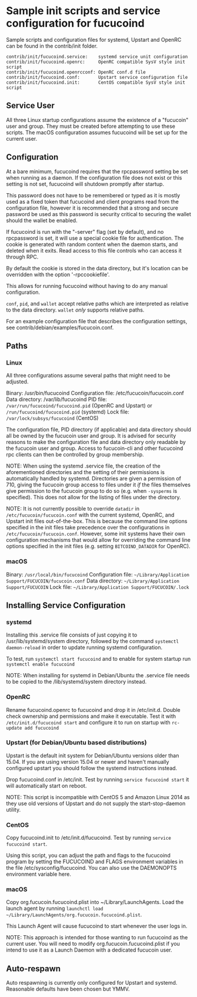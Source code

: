 Sample init scripts and service configuration for fucucoind
==========================================================

Sample scripts and configuration files for systemd, Upstart and OpenRC
can be found in the contrib/init folder.

    contrib/init/fucucoind.service:    systemd service unit configuration
    contrib/init/fucucoind.openrc:     OpenRC compatible SysV style init script
    contrib/init/fucucoind.openrcconf: OpenRC conf.d file
    contrib/init/fucucoind.conf:       Upstart service configuration file
    contrib/init/fucucoind.init:       CentOS compatible SysV style init script

Service User
---------------------------------

All three Linux startup configurations assume the existence of a "fucucoin" user
and group.  They must be created before attempting to use these scripts.
The macOS configuration assumes fucucoind will be set up for the current user.

Configuration
---------------------------------

At a bare minimum, fucucoind requires that the rpcpassword setting be set
when running as a daemon.  If the configuration file does not exist or this
setting is not set, fucucoind will shutdown promptly after startup.

This password does not have to be remembered or typed as it is mostly used
as a fixed token that fucucoind and client programs read from the configuration
file, however it is recommended that a strong and secure password be used
as this password is security critical to securing the wallet should the
wallet be enabled.

If fucucoind is run with the "-server" flag (set by default), and no rpcpassword is set,
it will use a special cookie file for authentication. The cookie is generated with random
content when the daemon starts, and deleted when it exits. Read access to this file
controls who can access it through RPC.

By default the cookie is stored in the data directory, but it's location can be overridden
with the option '-rpccookiefile'.

This allows for running fucucoind without having to do any manual configuration.

`conf`, `pid`, and `wallet` accept relative paths which are interpreted as
relative to the data directory. `wallet` *only* supports relative paths.

For an example configuration file that describes the configuration settings,
see contrib/debian/examples/fucucoin.conf.

Paths
---------------------------------

### Linux

All three configurations assume several paths that might need to be adjusted.

Binary:              /usr/bin/fucucoind
Configuration file:  /etc/fucucoin/fucucoin.conf
Data directory:      /var/lib/fucucoind
PID file:            `/var/run/fucucoind/fucucoind.pid` (OpenRC and Upstart) or `/run/fucucoind/fucucoind.pid` (systemd)
Lock file:           `/var/lock/subsys/fucucoind` (CentOS)

The configuration file, PID directory (if applicable) and data directory
should all be owned by the fucucoin user and group.  It is advised for security
reasons to make the configuration file and data directory only readable by the
fucucoin user and group.  Access to fucucoin-cli and other fucucoind rpc clients
can then be controlled by group membership.

NOTE: When using the systemd .service file, the creation of the aforementioned
directories and the setting of their permissions is automatically handled by
systemd. Directories are given a permission of 710, giving the fucucoin group
access to files under it _if_ the files themselves give permission to the
fucucoin group to do so (e.g. when `-sysperms` is specified). This does not allow
for the listing of files under the directory.

NOTE: It is not currently possible to override `datadir` in
`/etc/fucucoin/fucucoin.conf` with the current systemd, OpenRC, and Upstart init
files out-of-the-box. This is because the command line options specified in the
init files take precedence over the configurations in
`/etc/fucucoin/fucucoin.conf`. However, some init systems have their own
configuration mechanisms that would allow for overriding the command line
options specified in the init files (e.g. setting `BITCOIND_DATADIR` for
OpenRC).

### macOS

Binary:              `/usr/local/bin/fucucoind`
Configuration file:  `~/Library/Application Support/FUCUCOIN/fucucoin.conf`
Data directory:      `~/Library/Application Support/FUCUCOIN`
Lock file:           `~/Library/Application Support/FUCUCOIN/.lock`

Installing Service Configuration
-----------------------------------

### systemd

Installing this .service file consists of just copying it to
/usr/lib/systemd/system directory, followed by the command
`systemctl daemon-reload` in order to update running systemd configuration.

To test, run `systemctl start fucucoind` and to enable for system startup run
`systemctl enable fucucoind`

NOTE: When installing for systemd in Debian/Ubuntu the .service file needs to be copied to the /lib/systemd/system directory instead.

### OpenRC

Rename fucucoind.openrc to fucucoind and drop it in /etc/init.d.  Double
check ownership and permissions and make it executable.  Test it with
`/etc/init.d/fucucoind start` and configure it to run on startup with
`rc-update add fucucoind`

### Upstart (for Debian/Ubuntu based distributions)

Upstart is the default init system for Debian/Ubuntu versions older than 15.04. If you are using version 15.04 or newer and haven't manually configured upstart you should follow the systemd instructions instead.

Drop fucucoind.conf in /etc/init.  Test by running `service fucucoind start`
it will automatically start on reboot.

NOTE: This script is incompatible with CentOS 5 and Amazon Linux 2014 as they
use old versions of Upstart and do not supply the start-stop-daemon utility.

### CentOS

Copy fucucoind.init to /etc/init.d/fucucoind. Test by running `service fucucoind start`.

Using this script, you can adjust the path and flags to the fucucoind program by
setting the FUCUCOIND and FLAGS environment variables in the file
/etc/sysconfig/fucucoind. You can also use the DAEMONOPTS environment variable here.

### macOS

Copy org.fucucoin.fucucoind.plist into ~/Library/LaunchAgents. Load the launch agent by
running `launchctl load ~/Library/LaunchAgents/org.fucucoin.fucucoind.plist`.

This Launch Agent will cause fucucoind to start whenever the user logs in.

NOTE: This approach is intended for those wanting to run fucucoind as the current user.
You will need to modify org.fucucoin.fucucoind.plist if you intend to use it as a
Launch Daemon with a dedicated fucucoin user.

Auto-respawn
-----------------------------------

Auto respawning is currently only configured for Upstart and systemd.
Reasonable defaults have been chosen but YMMV.
